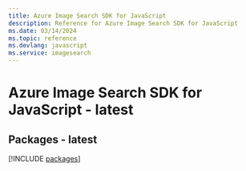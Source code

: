 ```yaml
---
title: Azure Image Search SDK for JavaScript
description: Reference for Azure Image Search SDK for JavaScript
ms.date: 03/14/2024
ms.topic: reference
ms.devlang: javascript
ms.service: imagesearch
---
```

# Azure Image Search SDK for JavaScript - latest
## Packages - latest
[!INCLUDE [packages](image-search-index.md)]